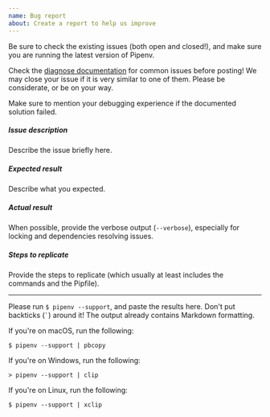 ```yaml
---
name: Bug report
about: Create a report to help us improve
---
```


Be sure to check the existing issues (both open and closed!), and make sure you are running the latest version of Pipenv.

Check the [diagnose documentation](https://docs.pipenv.org/diagnose/) for common issues before posting! We may close your issue if it is very similar to one of them. Please be considerate, or be on your way.

Make sure to mention your debugging experience if the documented solution failed.


##### Issue description

Describe the issue briefly here.

##### Expected result

Describe what you expected.

##### Actual result

When possible, provide the verbose output (`--verbose`), especially for locking and dependencies resolving issues.

##### Steps to replicate

Provide the steps to replicate (which usually at least includes the commands and the Pipfile).

-------------------------------------------------------------------------------

Please run `$ pipenv --support`, and paste the results here. Don't put backticks (`` ` ``) around it! The output already contains Markdown formatting.

If you're on macOS, run the following:

    $ pipenv --support | pbcopy

If you're on Windows, run the following:

    > pipenv --support | clip

If you're on Linux, run the following:

    $ pipenv --support | xclip
